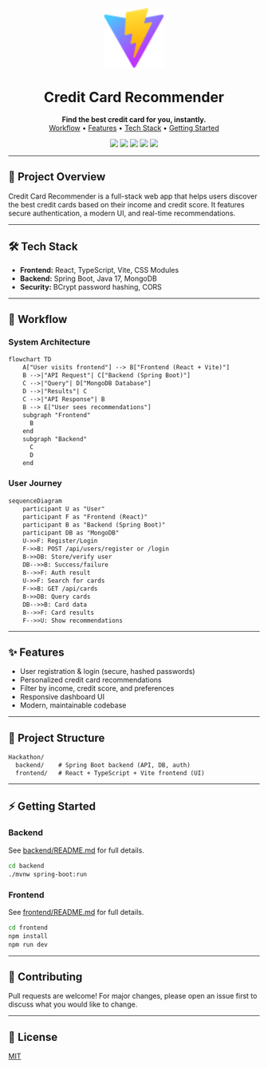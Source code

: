 <p align="center">
  <img src="frontend/public/vite.svg" alt="Project Logo" width="120" />
</p>

<h1 align="center">Credit Card Recommender</h1>

<p align="center">
  <b>Find the best credit card for you, instantly.</b><br/>
  <a href="#workflow">Workflow</a> • <a href="#features">Features</a> • <a href="#tech-stack">Tech Stack</a> • <a href="#getting-started">Getting Started</a>
</p>

<p align="center">
  <img src="https://img.shields.io/badge/frontend-React-blue?logo=react" />
  <img src="https://img.shields.io/badge/backend-SpringBoot-green?logo=spring" />
  <img src="https://img.shields.io/badge/database-MongoDB-brightgreen?logo=mongodb" />
  <img src="https://img.shields.io/badge/build-Vite-646cff?logo=vite" />
  <img src="https://img.shields.io/badge/language-TypeScript-blue?logo=typescript" />
</p>

---

## 🚀 Project Overview
Credit Card Recommender is a full-stack web app that helps users discover the best credit cards based on their income and credit score. It features secure authentication, a modern UI, and real-time recommendations.

---

## 🛠️ Tech Stack
- **Frontend:** React, TypeScript, Vite, CSS Modules
- **Backend:** Spring Boot, Java 17, MongoDB
- **Security:** BCrypt password hashing, CORS

---

## 🔄 Workflow

### System Architecture

```mermaid
flowchart TD
    A["User visits frontend"] --> B["Frontend (React + Vite)"]
    B -->|"API Request"| C["Backend (Spring Boot)"]
    C -->|"Query"| D["MongoDB Database"]
    D -->|"Results"| C
    C -->|"API Response"| B
    B --> E["User sees recommendations"]
    subgraph "Frontend"
      B
    end
    subgraph "Backend"
      C
      D
    end
```

### User Journey

```mermaid
sequenceDiagram
    participant U as "User"
    participant F as "Frontend (React)"
    participant B as "Backend (Spring Boot)"
    participant DB as "MongoDB"
    U->>F: Register/Login
    F->>B: POST /api/users/register or /login
    B->>DB: Store/verify user
    DB-->>B: Success/failure
    B-->>F: Auth result
    U->>F: Search for cards
    F->>B: GET /api/cards
    B->>DB: Query cards
    DB-->>B: Card data
    B-->>F: Card results
    F-->>U: Show recommendations
```

---

## ✨ Features
- User registration & login (secure, hashed passwords)
- Personalized credit card recommendations
- Filter by income, credit score, and preferences
- Responsive dashboard UI
- Modern, maintainable codebase

---

## 📁 Project Structure
```
Hackathon/
  backend/    # Spring Boot backend (API, DB, auth)
  frontend/   # React + TypeScript + Vite frontend (UI)
```

---

## ⚡ Getting Started

### Backend
See [backend/README.md](backend/README.md) for full details.
```bash
cd backend
./mvnw spring-boot:run
```

### Frontend
See [frontend/README.md](frontend/README.md) for full details.
```bash
cd frontend
npm install
npm run dev
```

---

## 🤝 Contributing
Pull requests are welcome! For major changes, please open an issue first to discuss what you would like to change.

---

## 📄 License
[MIT](LICENSE)
